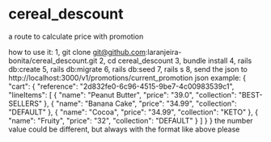 # cereal_descount
a route to calculate price with promotion

how to use it:
1, git clone git@github.com:laranjeira-bonita/cereal_descount.git
2, cd cereal_descount
3, bundle install
4, rails db:create
5, rails db:migrate
6, rails db:seed
7, rails s
8, send the json to http://localhost:3000/v1/promotions/current_promotion
 json example:
    {
    "cart": {
      "reference": "2d832fe0-6c96-4515-9be7-4c00983539c1",
      "lineItems": [
        { 
          "name": "Peanut Butter",
          "price": "39.0", 
          "collection": "BEST-SELLERS"
        },
        { "name": "Banana Cake", 
         "price": "34.99", 
         "collection": "DEFAULT"
        },
        { "name": "Cocoa",
         "price": "34.99", 
         "collection": "KETO"
        },
        { "name": "Fruity", 
         "price": "32", 
         "collection": "DEFAULT"
        }
      ]
    }
  }
the number value could be different, but always with the format like above please
